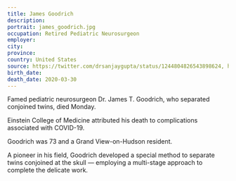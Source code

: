 ```yaml
---
title: James Goodrich
description: 
portrait: james_goodrich.jpg
occupation: Retired Pediatric Neurosurgeon
employer: 
city: 
province: 
country: United States
source: https://twitter.com/drsanjaygupta/status/1244804826543898624, https://www.pennlive.com/coronavirus/2020/03/new-york-pediatric-neurosurgeon-who-separated-conjoined-twins-dies-from-coronavirus-reports.html, https://www.lohud.com/story/news/coronavirus/2020/03/30/coronavirus-claims-famed-neurosurgeon-dr-james-goodrich/5091116002/
birth_date: 
death_date: 2020-03-30
---
```


Famed pediatric neurosurgeon Dr. James T. Goodrich, who separated conjoined twins, died Monday.

Einstein College of Medicine attributed his death to complications associated with COVID-19.

Goodrich was 73 and a Grand View-on-Hudson resident.

A pioneer in his field, Goodrich developed a special method to separate twins conjoined at the skull — employing a multi-stage approach to complete the delicate work. 